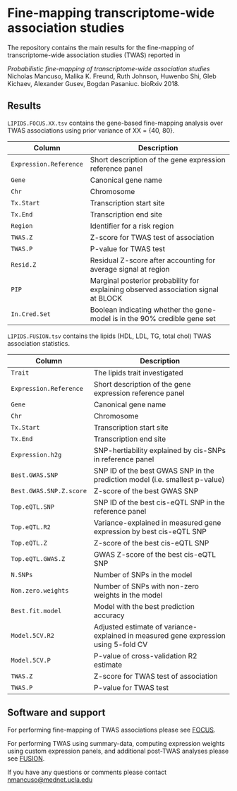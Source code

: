 Fine-mapping transcriptome-wide association studies
===================================================

The repository contains the main results for the fine-mapping of transcriptome-wide association studies (TWAS) reported in

*Probabilistic fine-mapping of transcriptome-wide association studies*
Nicholas Mancuso, Malika K. Freund, Ruth Johnson, Huwenbo Shi, Gleb Kichaev, Alexander Gusev, Bogdan Pasaniuc.
bioRxiv 2018.

Results
-------
`LIPIDS.FOCUS.XX.tsv` contains the gene-based fine-mapping analysis over TWAS associations using prior variance of XX = {40, 80}.

| Column | Description |
|--------|-------------|
| `Expression.Reference` | Short description of the gene expression reference panel |
| `Gene` | Canonical gene name |
| `Chr` | Chromosome |
| `Tx.Start` | Transcription start site |
| `Tx.End` | Transcription end site |
| `Region` | Identifier for a risk region |
| `TWAS.Z` | Z-score for TWAS test of association |
| `TWAS.P` | P-value for TWAS test |
| `Resid.Z` | Residual Z-score after accounting for average signal at region |
| `PIP` | Marginal posterior probability for explaining observed association signal at BLOCK |
| `In.Cred.Set` | Boolean indicating whether the gene-model is in the 90% credible gene set |

`LIPIDS.FUSION.tsv` contains the lipids (HDL, LDL, TG, total chol) TWAS association statistics.

| Column | Description |
|--------|-------------|
| `Trait` | The lipids trait investigated |
| `Expression.Reference` | Short description of the gene expression reference panel |
| `Gene` | Canonical gene name |
| `Chr` | Chromosome |
| `Tx.Start` | Transcription start site |
| `Tx.End` | Transcription end site |
| `Expression.h2g` | SNP-hertiability explained by cis-SNPs in reference panel |
| `Best.GWAS.SNP` | SNP ID of the best GWAS SNP in the prediction model (i.e. smallest p-value) |
| `Best.GWAS.SNP.Z.score` | Z-score of the best GWAS SNP |
| `Top.eQTL.SNP` | SNP ID of the  best cis-eQTL SNP in the reference panel |
| `Top.eQTL.R2` | Variance-explained in measured gene expression by best cis-eQTL SNP |
| `Top.eQTL.Z` | Z-score of the best cis-eQTL SNP |
| `Top.eQTL.GWAS.Z` | GWAS Z-score of the best cis-eQTL SNP |
| `N.SNPs` | Number of SNPs in the model |
| `Non.zero.weights` | Number of SNPs with non-zero weights in the model |
| `Best.fit.model` | Model with the best prediction accuracy |
| `Model.5CV.R2` | Adjusted estimate of variance-explained in measured gene expression using 5-fold CV |
| `Model.5CV.P` | P-value of cross-validation R2 estimate |
| `TWAS.Z` | Z-score for TWAS test of association |
| `TWAS.P` | P-value for TWAS test |

Software and support
--------------------
For performing fine-mapping of TWAS associations please see [FOCUS](http://github.com/bogdanlab/focus).

For performing TWAS using summary-data, computing expression weights using custom expression panels,
and additional post-TWAS analyses please see [FUSION](http://github.com/gusevlab/fusion_twas).

If you have any questions or comments please contact nmancuso@mednet.ucla.edu
